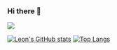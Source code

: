 ### Hi there 👋

![](https://komarev.com/ghpvc/?username=lmk02&color=blue)

[![Leon's GitHub stats](https://github-readme-stats.vercel.app/api?username=lmk02&count_private=true&show_icons=true&theme=tokyonight)](https://github.com/anuraghazra/github-readme-stats) [![Top Langs](https://github-readme-stats.vercel.app/api/top-langs/?username=lmk02&theme=tokyonight)](https://github.com/anuraghazra/github-readme-stats)

<!--
**lmk02/lmk02** is a ✨ _special_ ✨ repository because its `README.md` (this file) appears on your GitHub profile.

Here are some ideas to get you started:

- 🔭 I’m currently working on ...
- 🌱 I’m currently learning ...
- 👯 I’m looking to collaborate on ...
- 🤔 I’m looking for help with ...
- 💬 Ask me about ...
- 📫 How to reach me: ...
- 😄 Pronouns: ...
- ⚡ Fun fact: ...
-->
